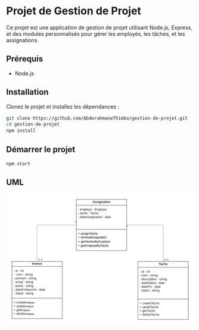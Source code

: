 # Projet de Gestion de Projet

Ce projet est une application de gestion de projet utilisant Node.js, Express, et des modules personnalisés pour gérer les employés, les tâches, et les assignations.


## Prérequis

- Node.js

## Installation

Clonez le projet et installez les dépendances :

```bash
git clone https://github.com/AbderahmaneThimbo/gestion-de-projet.git
cd gestion-de-projet
npm install
```

## Démarrer le projet

```bash
npm start
```

## UML

![image](UMLclass.png)